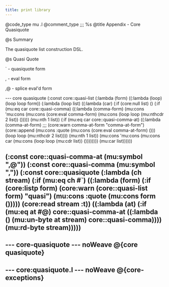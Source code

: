 ```yaml
---
title: print library
---
```


@code_type mu .l
@comment_type ;;; %s
@title Appendix - Core Quasiquote

@s Summary
<p></p>
The quasiquote list construction DSL.

@s Quasi Quote
<p></p>
` - quasiquote form
<p></p>
, - eval form
<p></p>
,@ - splice eval'd form

--- core quasiquote
(:const core::quasi-list
   (:lambda (form)
      ((:lambda (loop) (loop loop form))
       (:lambda (loop list)
           ((:lambda (car)
               (:if (core:null list)
                    ()
                    (:if (mu:eq car core::quasi-comma)
                         ((:lambda (comma-form)
                             (mu:cons 'mu:cons
                               (mu:cons (core:eval comma-form)
                                 (mu:cons (loop loop (mu:nthcdr 2 list))
                                   ()))))
                               (mu:nth 1 list))
                         (:if (mu:eq car core::quasi-comma-at)
                              ((:lambda (comma-at-form)
                                  ;;; (core:warn comma-at-form "comma-at-form")
                                  (core::append
                                    (mu:cons :quote
                                      (mu:cons (core:eval comma-at-form)
                                        ()))
                                    (loop loop (mu:nthcdr 2 list))))
                                  (mu:nth 1 list))
                              (mu:cons 'mu:cons
                                (mu:cons car
                                  (mu:cons (loop loop (mu:cdr list))
                                    ())))))))
            (mu:car list))))))

(:const core::quasi-comma-at (mu:symbol ",@"))
(:const core::quasi-comma (mu:symbol ","))
(:const core::quasiquote
   (:lambda (ch stream)
      (:if (mu:eq ch #\`)
           ((:lambda (form)
               (:if (core:listp form)
                    (core:warn (core::quasi-list form) "quasi")
                    (mu:cons :quote (mu:cons form ()))))
            (core:read stream :t))
           ((:lambda (at)
               (:if (mu:eq at #\@)
                    core::quasi-comma-at
                    ((:lambda ()
                        (mu:un-byte at stream)
                        core::quasi-comma))))
            (mu:rd-byte stream)))))
---

--- core-quasiquote --- noWeave
@{core quasiquote}
---

--- core:quasiquote.l --- noWeave
@{core-exceptions}
---
